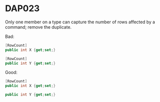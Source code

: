 ﻿# DAP023

Only one member on a type can capture the number of rows affected by a command; remove the duplicate.

Bad:

``` csharp
[RowCount]
public int X {get;set;}

[RowCount]
public int Y {get;set;}
```

Good:

``` csharp
[RowCount]
public int X {get;set;}

public int Y {get;set;}
```